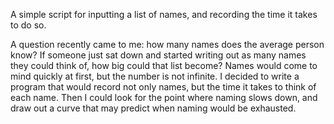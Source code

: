 A simple script for inputting a list of names, and recording the time it takes to do so.

A question recently came to me: how many names does the average person know? If someone just sat down and started writing out as many names they could think of, how big could that list become? Names would come to mind quickly at first, but the number is not infinite. I decided to write a program that would record not only names, but the time it takes to think of each name. Then I could look for the point where naming slows down, and draw out a curve that may predict when naming would be exhausted.